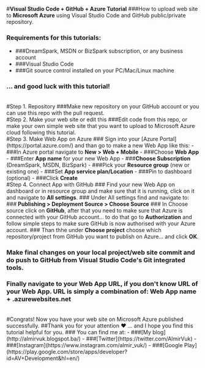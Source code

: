 #<b>Visual Studio Code + GitHub + Azure Tutorial</b>
###How to upload web site to <b>Microsoft Azure</b> using Visual Studio Code and GitHub public/private repository.

### Requirements for this tutorials:
- ###DreamSpark, MSDN or BizSpark subscription, or any business account
- ###Visual Studio Code
- ###Git source control installed on your PC/Mac/Linux machine 

### ... and good luck with this tutorial!

<br>
#Step 1. Repository
###Make new repository on your GitHub account or you can use this repo with the pull request.


<br>
#Step 2. Make your web site or edit this
###Edit code from this repo, or make your own simple web site that you want to upload to Microsoft Azure cloud following this tutorial.

<br>
#Step 3. Make Web App on Azure
### Sign into your [Azure Portal](https://portal.azure.com/) and than go to make a new Web App like this:
- ###In Azure portal navigate to <b>New > Web + Mobile</b>
- ###Choose <b>Web App</b>
- ###Enter <b>App name</b> for your new Web App
- ###<b>Choose Subscription</b> (DreamSpark, MSDN, BizSpark)
- ###Pick your <b>Resource group</b> (new or existing one)
- ###Set <b>App service plan/Location</b>
- ###Pin to dashboard (optional)
- ###Click <b>Create</b>

<br>
#Step 4. Connect App with GitHub
### Find your new Web App on dashboard or in resource group and make sure that it is running, click on it and navigate to <b>All settings</b>.
### Under All settings find and navigate to: 
###<b> Publishing >  Deployment Source >  Choose Source</b>
### In Choose source click on <b>GitHub</b>, after that you need to make sure that Azure is connected with your GitHub account... to do that go to <b>Authorization</b> and follow simple steps to make sure GitHub is now authorised with your Azure account.
### Than thhe under <b>Choose project</b> choose which repository/project from GitHub you want to publish on Azure... and click <b>OK</b>.

### Make final changes on your local project/web site commit and do push to GitHub from <b>Visual Studio Code's</b> Git integrated tools.
### Finally navigate to your Web App URL, if you don't know URL of your Web App. URL is simply a combination of: <b>Web App name + .azurewebsites.net </b>

<br>
#Congrats! Now you have your web site on Microsoft Azure published successfully.
##Thank you for your attention &hearts; ... and I hope you find this tutorial helpful for you.
### You can find me at:
- ###[My blog](http://almirvuk.blogspot.ba/)
- ###[Twitter](https://twitter.com/AlmirVuk)
- ###[Instagram](https://www.instagram.com/almir_vuk/)
- ###[Google Play](https://play.google.com/store/apps/developer?id=AV+Development&hl=en/)



